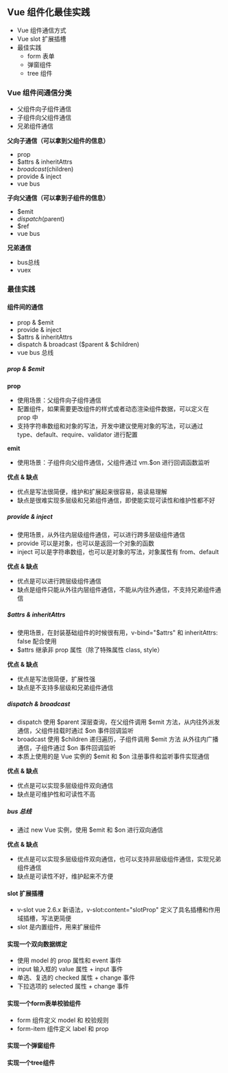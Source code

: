 ## Vue 组件化最佳实践

- Vue 组件通信方式
- Vue slot 扩展插槽
- 最佳实践
  - form 表单
  - 弹窗组件
  - tree 组件

### Vue 组件间通信分类
- 父组件向子组件通信
- 子组件向父组件通信
- 兄弟组件通信

**父向子通信（可以拿到父组件的信息）**

- prop
- $attrs & inheritAttrs
- $broadcast($children)
- provide & inject
- vue bus

**子向父通信（可以拿到子组件的信息）**

- $emit
- $dispatch($parent)
- $ref
- vue bus


**兄弟通信**

- bus总线
- vuex

### 最佳实践
#### 组件间的通信
- prop & $emit
- provide & inject
- $attrs & inheritAttrs
- dispatch & broadcast ($parent & $children)
- vue bus 总线

##### prop & $emit
**prop**
- 使用场景：父组件向子组件通信
- 配置组件，如果需要更改组件的样式或者动态渲染组件数据，可以定义在 prop 中
- 支持字符串数组和对象的写法，开发中建议使用对象的写法，可以通过 type、default、require、validator 进行配置

**emit**
- 使用场景：子组件向父组件通信，父组件通过 vm.$on 进行回调函数监听

**优点 & 缺点**

- 优点是写法很简便，维护和扩展起来很容易，易读易理解
- 缺点是很难实现多层级和兄弟组件通信，即使能实现可读性和维护性都不好

##### provide & inject
- 使用场景，从外往内层级组件通信，可以进行跨多层级组件通信
- provide 可以是对象，也可以是返回一个对象的函数
- inject 可以是字符串数组，也可以是对象的写法，对象属性有 from、default

**优点 & 缺点**
- 优点是可以进行跨层级组件通信
- 缺点是组件只能从外往内层组件通信，不能从内往外通信，不支持兄弟组件通信

##### $attrs & inheritAttrs
- 使用场景，在封装基础组件的时候很有用，v-bind="$attrs" 和 inheritAttrs: false 配合使用
- $attrs 继承非 prop 属性（除了特殊属性 class, style）

**优点 & 缺点**

- 优点是写法很简便，扩展性强
- 缺点是不支持多层级和兄弟组件通信

##### dispatch & broadcast
- dispatch 使用 $parent 深层查询，在父组件调用 $emit 方法，从内往外派发通信，父组件挂载时通过 $on 事件回调监听
- broadcast 使用 $children 递归遍历，子组件调用 $emit 方法 从外往内广播通信，子组件通过 $on 事件回调监听
- 本质上使用的是 Vue 实例的 $emit 和 $on 注册事件和监听事件实现通信

**优点 & 缺点**

- 优点是可以实现多层级组件双向通信
- 缺点是可维护性和可读性不高

##### bus 总线
- 通过 new Vue 实例，使用 $emit 和 $on 进行双向通信

**优点 & 缺点**

- 优点是可以实现多层级组件双向通信，也可以支持非层级组件通信，实现兄弟组件通信
- 缺点是可读性不好，维护起来不方便


#### slot 扩展插槽
- v-slot vue 2.6.x 新语法，v-slot:content="slotProp" 定义了具名插槽和作用域插槽，写法更简便
- <slot name="" title="标题"></slot> slot 是内置组件，用来扩展组件

#### 实现一个双向数据绑定
- 使用 model 的 prop 属性和 event 事件
- input 输入框的 value 属性 + input 事件
- 单选、复选的 checked 属性 + change 事件
- 下拉选项的 selected 属性 + change 事件

#### 实现一个form表单校验组件

- form 组件定义 model 和 校验规则
- form-item 组件定义 label 和 prop

#### 实现一个弹窗组件


#### 实现一个tree组件